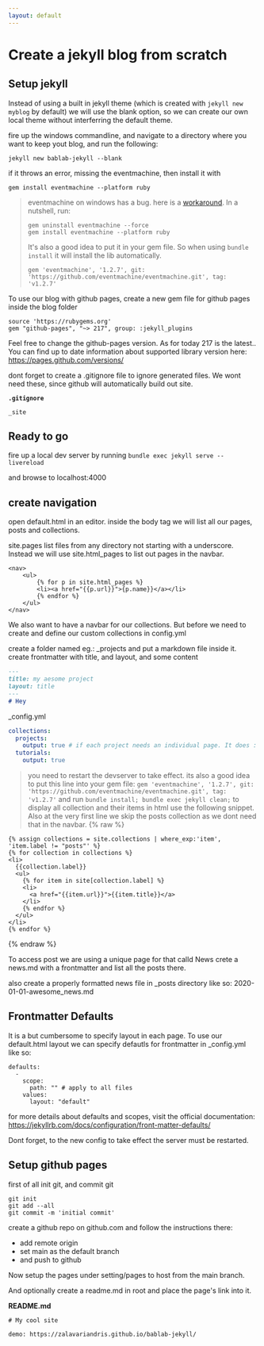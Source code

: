 ```yaml
---
layout: default
---
```


# Create a jekyll blog from scratch

## Setup jekyll
Instead of using a built in jekyll theme (which is created with ```jekyll new myblog``` by default) we will use the blank option, so we can create our own local theme without interferring the default theme.

fire up the windows commandline, and navigate to a directory where you want to keep yout blog, and run the following:

`jekyll new bablab-jekyll --blank`

if it throws an error, missing the eventmachine, then install it with

`gem install eventmachine --platform ruby`

> eventmachine on windows has a bug. here is a [workaround](https://httpain.com/blog/jekyll-live-reload-windows/).
> In a nutshell, run: 
> ```
> gem uninstall eventmachine --force  
> gem install eventmachine --platform ruby
> ```
> It's also a good idea to put it in your gem file. So when using ```bundle install``` it will install the lib automatically.
> ```
> gem 'eventmachine', '1.2.7', git: 'https://github.com/eventmachine/eventmachine.git', tag: 'v1.2.7'
> ```

To use our blog with github pages, create a new gem file for github pages inside the blog folder

```
source 'https://rubygems.org'
gem "github-pages", "~> 217", group: :jekyll_plugins
```

Feel free to change the github-pages version. As for today 217 is the latest..
You can find up to date information about supported library  version here: https://pages.github.com/versions/

dont forget to create a .gitignore file to ignore generated files. We wont need these, since github will automatically build out site.

**`.gitignore`**
```
_site
```

## Ready to go

fire up a local dev server by running
`bundle exec jekyll serve --livereload`

and browse to localhost:4000

## create navigation
open default.html in an editor.
inside the body tag we will list all our pages, posts and collections.

site.pages list files from any directory not starting with a underscore. Instead we will use site.html_pages to list out pages in the navbar.

```
<nav>
    <ul>
        {% for p in site.html_pages %}
        <li><a href="{{p.url}}">{p.name}}</a></li>
        {% endfor %}
    </ul>
</nav>
```

We also want to have a navbar for our collections. But before we need to create and define our custom collections in config.yml

create a folder named eg.: _projects and put a markdown file inside it.
create frontmatter with title, and layout, and some content
```markdown
---
title: my aesome project
layout: title
---
# Hey
```
_config.yml
```yaml
collections:
  projects:
    output: true # if each project needs an individual page. It does : 
  tutorials:
    output: true
```
> you need to restart the devserver to take effect.
its also a good idea to put this line into your gem file:
```gem 'eventmachine', '1.2.7', git: 'https://github.com/eventmachine/eventmachine.git', tag: 'v1.2.7'```
and run `bundle install; bundle exec jekyll clean;`
to display  all collection and their items in html use the following snippet.
Also at the very first line we skip the posts collection as we dont need that in the navbar.
{% raw %}
```liquid
{% assign collections = site.collections | where_exp:'item', 'item.label != "posts"' %}
{% for collection in collections %}
<li>
  {{collection.label}}
  <ul>
    {% for item in site[collection.label] %}
    <li>
      <a href="{{item.url}}">{{item.title}}</a>
    </li>
    {% endfor %}
  </ul>
</li>
{% endfor %}
```
{% endraw %}

To access post we are using a unique page for that calld News
crete a news.md with a frontmatter and list all the posts there.

also create a properly formatted news file in _posts directory like so:
2020-01-01-awesome_news.md

## Frontmatter Defaults

It is a but cumbersome to specify layout in each page. To use our default.html layout we can specify defautls for frontmatter in _config.yml like so:

```
defaults:
  -
    scope:
      path: "" # apply to all files
    values:
      layout: "default"
```

for more details about defaults and scopes, visit the official documentation: https://jekyllrb.com/docs/configuration/front-matter-defaults/

Dont forget, to the new config to take effect the server must be restarted.

## Setup github pages

first of all init git, and commit git

```
git init
git add --all
git commit -m 'initial commit'
```

create a github repo on github.com and follow the instructions there: 

- add remote origin
- set main as the default branch
- and push to github

Now setup the pages under setting/pages to host from the main branch.

And optionally create a readme.md in root and place the page's link into it.

**README.md**
```
# My cool site

demo: https://zalavariandris.github.io/bablab-jekyll/
```





